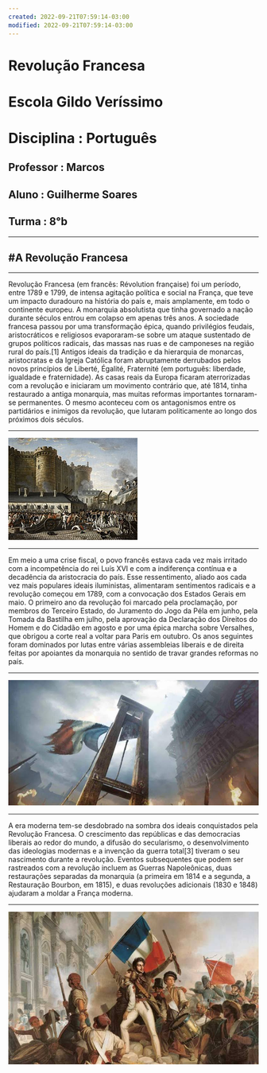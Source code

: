 ```yaml
---
created: 2022-09-21T07:59:14-03:00
modified: 2022-09-21T07:59:14-03:00
---
```


# Revolução Francesa

# Escola Gildo Veríssimo
# Disciplina : Português
## Professor : Marcos
## Aluno : Guilherme Soares
## Turma : 8°b
---

#A Revolução Francesa
---
---

Revolução Francesa (em francês: Révolution française) foi um período, entre 1789 e 1799, de intensa agitação política e social na França, que teve um impacto duradouro na história do país e, mais amplamente, em todo o continente europeu. A monarquia absolutista que tinha governado a nação durante séculos entrou em colapso em apenas três anos. A sociedade francesa passou por uma transformação épica, quando privilégios feudais, aristocráticos e religiosos evaporaram-se sobre um ataque sustentado de grupos políticos radicais, das massas nas ruas e de camponeses na região rural do país.[1] Antigos ideais da tradição e da hierarquia de monarcas, aristocratas e da Igreja Católica foram abruptamente derrubados pelos novos princípios de Liberté, Égalité, Fraternité (em português: liberdade, igualdade e fraternidade). As casas reais da Europa ficaram aterrorizadas com a revolução e iniciaram um movimento contrário que, até 1814, tinha restaurado a antiga monarquia, mas muitas reformas importantes tornaram-se permanentes. O mesmo aconteceu com os antagonismos entre os partidários e inimigos da revolução, que lutaram politicamente ao longo dos próximos dois séculos.

---

![Image](./8c44c24785c2bc94620477584dbee46a.jpg) 

---

Em meio a uma crise fiscal, o povo francês estava cada vez mais irritado com a incompetência do rei Luís XVI e com a indiferença contínua e a decadência da aristocracia do país. Esse ressentimento, aliado aos cada vez mais populares ideais iluministas, alimentaram sentimentos radicais e a revolução começou em 1789, com a convocação dos Estados Gerais em maio. O primeiro ano da revolução foi marcado pela proclamação, por membros do Terceiro Estado, do Juramento do Jogo da Péla em junho, pela Tomada da Bastilha em julho, pela aprovação da Declaração dos Direitos do Homem e do Cidadão em agosto e por uma épica marcha sobre Versalhes, que obrigou a corte real a voltar para Paris em outubro. Os anos seguintes foram dominados por lutas entre várias assembleias liberais e de direita feitas por apoiantes da monarquia no sentido de travar grandes reformas no país.

---
![Image](./d983a59b0f2adb4938ce3f925d87a696.jpg) 

---

A era moderna tem-se desdobrado na sombra dos ideais conquistados pela Revolução Francesa. O crescimento das repúblicas e das democracias liberais ao redor do mundo, a difusão do secularismo, o desenvolvimento das ideologias modernas e a invenção da guerra total[3] tiveram o seu nascimento durante a revolução. Eventos subsequentes que podem ser rastreados com a revolução incluem as Guerras Napoleônicas, duas restaurações separadas da monarquia (a primeira em 1814 e a segunda, a Restauração Bourbon, em 1815), e duas revoluções adicionais (1830 e 1848) ajudaram a moldar a França moderna.

---

![Image](./5ea069caec8689cc653f7eab9a849a64.jpg)
